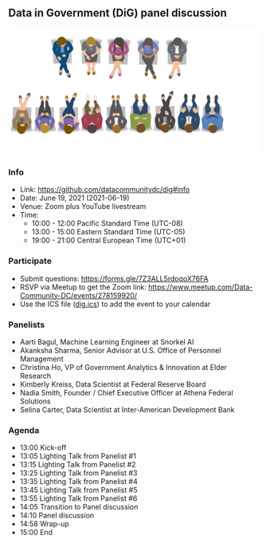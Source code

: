 ## Data in Government (DiG) panel discussion

![](panel.png)

### Info
- Link: https://github.com/datacommunitydc/dig#info
- Date: June 19, 2021 (2021-06-19)
- Venue: Zoom plus YouTube livestream
- Time:
  - 10:00 - 12:00 Pacific Standard Time (UTC-08)
  - 13:00 - 15:00 Eastern Standard Time (UTC-05)
  - 19:00 - 21:00 Central European Time (UTC+01)

### Participate
- Submit questions: https://forms.gle/7Z3ALL5rdoqoX76FA
- RSVP via Meetup to get the Zoom link: https://www.meetup.com/Data-Community-DC/events/278159920/
- Use the ICS file ([dig.ics](dig.ics)) to add the event to your calendar

### Panelists
- Aarti Bagul, Machine Learning Engineer at Snorkel AI
- Akanksha Sharma, Senior Advisor at U.S. Office of Personnel Management
- Christina Ho, VP of Government Analytics & Innovation at Elder Research
- Kimberly Kreiss, Data Scientist at Federal Reserve Board
- Nadia Smith, Founder / Chief Executive Officer at Athena Federal Solutions
- Selina Carter, Data Scientist at Inter-American Development Bank

### Agenda
- 13:00 Kick-off
- 13:05 Lighting Talk from Panelist #1
- 13:15 Lighting Talk from Panelist #2
- 13:25 Lighting Talk from Panelist #3
- 13:35 Lighting Talk from Panelist #4
- 13:45 Lighting Talk from Panelist #5
- 13:55 Lighting Talk from Panelist #6
- 14:05 Transition to Panel discussion
- 14:10 Panel discussion
- 14:58 Wrap-up
- 15:00 End

